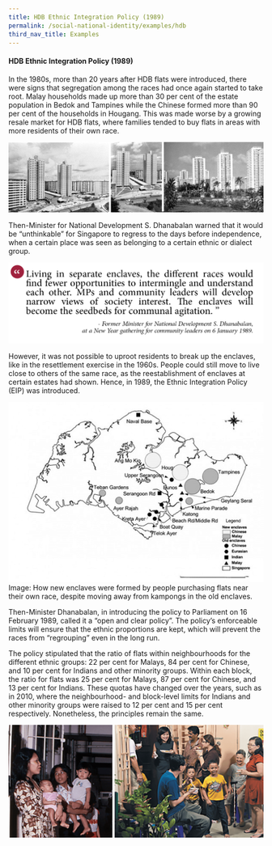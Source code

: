 ```yaml
---
title: HDB Ethnic Integration Policy (1989)
permalink: /social-national-identity/examples/hdb
third_nav_title: Examples
---
```

#### HDB Ethnic Integration Policy (1989)

In the 1980s, more than 20 years after HDB flats were introduced, there were signs that segregation among the races had once again started to take root. Malay households made up more than 30 per cent of the estate population in Bedok and Tampines while the Chinese formed more than 90 per cent of the households in Hougang. This was made worse by a growing resale market for HDB flats, where families tended to buy flats in areas with more residents of their own race.

![Alt text for image on Isomer site](/images/society/examples/social-images-2.png)

Then-Minister for National Development S. Dhanabalan warned that it would be “unthinkable” for Singapore to regress to the days before independence, when a certain place was seen as belonging to a certain ethnic or dialect group.

![Alt text for image on Isomer site](/images/society/examples/social-quotes-16-2.png)

However, it was not possible to uproot residents to break up the enclaves, like in the resettlement exercise in the 1960s. People could still move to live close to others of the same race, as the reestablishment of enclaves at certain estates had shown. Hence, in 1989, the Ethnic Integration Policy (EIP) was introduced.

![Alt text for image on Isomer site](/images/society/examples/enthnic-enclaves-600x424-2-2.png)Image: How new enclaves were formed by people purchasing flats near their own race, despite moving away from kampongs in the old enclaves.

Then-Minister Dhanabalan, in introducing the policy to Parliament on 16 February 1989, called it a “open and clear policy”. The policy’s enforceable limits will ensure that the ethnic proportions are kept, which will prevent the races from “regrouping” even in the long run.

The policy stipulated that the ratio of flats within neighbourhoods for the different ethnic groups: 22 per cent for Malays, 84 per cent for Chinese, and 10 per cent for Indians and other minority groups. Within each block, the ratio for flats was 25 per cent for Malays, 87 per cent for Chinese, and 13 per cent for Indians. These quotas have changed over the years, such as in 2010, where the neighbourhood- and block-level limits for Indians and other minority groups were raised to 12 per cent and 15 per cent respectively. Nonetheless, the principles remain the same. 

![Alt text for image on Isomer site](/images/society/examples/racialharmony-09-2.png)